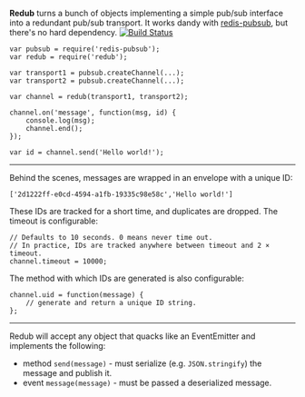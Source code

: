 **Redub** turns a bunch of objects implementing a simple pub/sub interface
into a redundant pub/sub transport. It works dandy with [redis-pubsub], but
there's no hard dependency. [![Build Status](https://secure.travis-ci.org/Two-Screen/redub.png)](http://travis-ci.org/Two-Screen/redub)

    var pubsub = require('redis-pubsub');
    var redub = require('redub');

    var transport1 = pubsub.createChannel(...);
    var transport2 = pubsub.createChannel(...);

    var channel = redub(transport1, transport2);

    channel.on('message', function(msg, id) {
        console.log(msg);
        channel.end();
    });

    var id = channel.send('Hello world!');

---

Behind the scenes, messages are wrapped in an envelope with a unique ID:

    ['2d1222ff-e0cd-4594-a1fb-19335c98e58c','Hello world!']

These IDs are tracked for a short time, and duplicates are dropped. The
timeout is configurable:

    // Defaults to 10 seconds. 0 means never time out.
    // In practice, IDs are tracked anywhere between timeout and 2 × timeout.
    channel.timeout = 10000;

The method with which IDs are generated is also configurable:

    channel.uid = function(message) {
        // generate and return a unique ID string.
    };

---

Redub will accept any object that quacks like an EventEmitter and implements
the following:

 * method `send(message)` - must serialize (e.g. `JSON.stringify`) the message
   and publish it.
 * event `message(message)` - must be passed a deserialized message.

 [redis-pubsub]: https://github.com/Two-Screen/redis-pubsub
